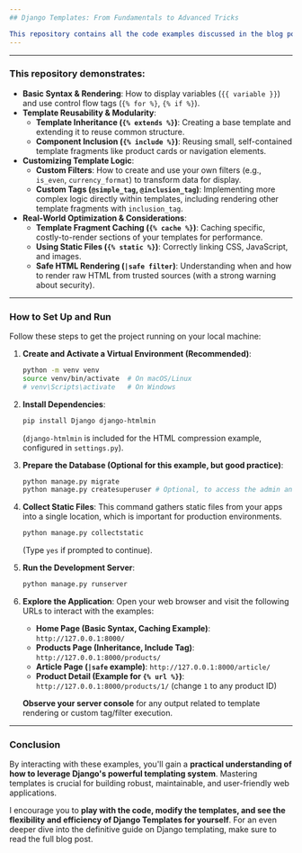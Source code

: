 ```yaml
---
## Django Templates: From Fundamentals to Advanced Tricks

This repository contains all the code examples discussed in the blog post "Django Templates: From Fundamentals to Advanced Tricks." It's designed for you to easily **explore, understand, and test** the concepts of Django's templating engine.
---
```


---

### This repository demonstrates:

- **Basic Syntax & Rendering**: How to display variables (`{{ variable }}`) and use control flow tags (`{% for %}`, `{% if %}`).
- **Template Reusability & Modularity**:
  - **Template Inheritance (`{% extends %}`)**: Creating a base template and extending it to reuse common structure.
  - **Component Inclusion (`{% include %}`)**: Reusing small, self-contained template fragments like product cards or navigation elements.
- **Customizing Template Logic**:
  - **Custom Filters**: How to create and use your own filters (e.g., `is_even`, `currency_format`) to transform data for display.
  - **Custom Tags (`@simple_tag`, `@inclusion_tag`)**: Implementing more complex logic directly within templates, including rendering other template fragments with `inclusion_tag`.
- **Real-World Optimization & Considerations**:
  - **Template Fragment Caching (`{% cache %}`)**: Caching specific, costly-to-render sections of your templates for performance.
  - **Using Static Files (`{% static %}`)**: Correctly linking CSS, JavaScript, and images.
  - **Safe HTML Rendering (`|safe filter`)**: Understanding when and how to render raw HTML from trusted sources (with a strong warning about security).

---

### How to Set Up and Run

Follow these steps to get the project running on your local machine:

1.  **Create and Activate a Virtual Environment (Recommended)**:

    ```bash
    python -m venv venv
    source venv/bin/activate  # On macOS/Linux
    # venv\Scripts\activate   # On Windows
    ```

2.  **Install Dependencies**:

    ```bash
    pip install Django django-htmlmin
    ```

    (`django-htmlmin` is included for the HTML compression example, configured in `settings.py`).

3.  **Prepare the Database (Optional for this example, but good practice)**:

    ```bash
    python manage.py migrate
    python manage.py createsuperuser # Optional, to access the admin and test staff user in navbar
    ```

4.  **Collect Static Files**:
    This command gathers static files from your apps into a single location, which is important for production environments.

    ```bash
    python manage.py collectstatic
    ```

    (Type `yes` if prompted to continue).

5.  **Run the Development Server**:

    ```bash
    python manage.py runserver
    ```

6.  **Explore the Application**:
    Open your web browser and visit the following URLs to interact with the examples:

    - **Home Page (Basic Syntax, Caching Example)**: `http://127.0.0.1:8000/`
    - **Products Page (Inheritance, Include Tag)**: `http://127.0.0.1:8000/products/`
    - **Article Page (`|safe` example)**: `http://127.0.0.1:8000/article/`
    - **Product Detail (Example for `{% url %}`)**: `http://127.0.0.1:8000/products/1/` (change `1` to any product ID)

    **Observe your server console** for any output related to template rendering or custom tag/filter execution.

---

### Conclusion

By interacting with these examples, you'll gain a **practical understanding of how to leverage Django's powerful templating system**. Mastering templates is crucial for building robust, maintainable, and user-friendly web applications.

I encourage you to **play with the code, modify the templates, and see the flexibility and efficiency of Django Templates for yourself**. For an even deeper dive into the definitive guide on Django templating, make sure to read the full blog post.
